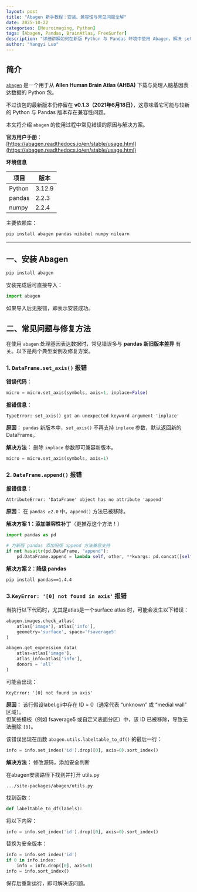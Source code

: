 ```yaml
---
layout: post
title: "Abagen 新手教程：安装、兼容性与常见问题全解"
date: 2025-10-22
categories: [Neuroimaging, Python]
tags: [Abagen, Pandas, BrainAtlas, FreeSurfer]
description: "详细讲解如何在新版 Python 与 Pandas 环境中使用 Abagen，解决 set_axis、append、KeyError '[0] not found in axis' 等常见问题。"
author: "Yangyi Luo"
---
```


##  简介

[`abagen`](https://github.com/netneurolab/abagen) 是一个用于从 **Allen Human Brain Atlas (AHBA)** 下载与处理人脑基因表达数据的 Python 包。

不过该包的最新版本仍停留在 **v0.1.3（2021年6月18日）**，这意味着它可能与较新的 Python 与 Pandas 版本存在兼容性问题。

本文将介绍 `abagen` 的使用过程中常见错误的原因与解决方案。

 **官方用户手册**：  
[https://abagen.readthedocs.io/en/stable/usage.html](https://abagen.readthedocs.io/en/stable/usage.html)



**环境信息**

| 项目 | 版本 |
|------|------|
| Python | 3.12.9 |
| pandas | 2.2.3 |
| numpy | 2.2.4 |

主要依赖库：

```bash
pip install abagen pandas nibabel numpy nilearn
```

---

## 一、安装 Abagen

```bash
pip install abagen
```

安装完成后可直接导入：

```python
import abagen
```

如果导入后无报错，即表示安装成功。



## 二、常见问题与修复方法

在使用 `abagen` 处理基因表达数据时，常见错误多与 **pandas 新旧版本差异** 有关。以下是两个典型案例及修复方案。


###  1. `DataFrame.set_axis()` 报错

**错误代码：**

```python
micro = micro.set_axis(symbols, axis=1, inplace=False)
```

**报错信息：**

```
TypeError: set_axis() got an unexpected keyword argument 'inplace'
```

**原因：**  `pandas` 新版本中，`set_axis()` 不再支持 `inplace` 参数，默认返回新的 DataFrame。



**解决方法：** 删除 `inplace` 参数即可兼容新版本。

```python
micro = micro.set_axis(symbols, axis=1)
```




###  2. `DataFrame.append()` 报错

**报错信息：**

```
AttributeError: 'DataFrame' object has no attribute 'append'
```

**原因：** 在 `pandas ≥2.0` 中，`append()` 方法已被移除。


**解决方案 1：添加兼容性补丁**（更推荐这个方法！）

```python
import pandas as pd

# 为新版 pandas 添加旧版 append 方法兼容支持
if not hasattr(pd.DataFrame, "append"):
    pd.DataFrame.append = lambda self, other, **kwargs: pd.concat([self, other], **kwargs)
```

**解决方案 2：降级 pandas**

```bash
pip install pandas==1.4.4
```




### 3.`KeyError: '[0] not found in axis'` 报错

当执行以下代码时，尤其是atlas是一个surface atlas 时，可能会发生以下错误：

```python
abagen.images.check_atlas(
    atlas['image'], atlas['info'], 
    geometry='surface', space='fsaverage5'
)

abagen.get_expression_data(
    atlas=atlas['image'],
    atlas_info=atlas['info'],
    donors = 'all'
)
```

可能会出现：

```
KeyError: '[0] not found in axis'
```



**原因：** 该行假设label.gii中存在 ID = 0（通常代表 “unknown” 或 “medial wall” 区域）。  
但某些模板（例如 fsaverage5 或自定义表面分区）中，该 ID 已被移除，导致无法删除 `[0]`。

该错误出现在函数 `abagen.utils.labeltable_to_df()` 的最后一行：

```python
info = info.set_index('id').drop([0], axis=0).sort_index()
```

**解决方法：** 修改源码，添加安全判断

在abagen安装路径下找到并打开 utils.py

```
.../site-packages/abagen/utils.py
```

找到函数：

```python
def labeltable_to_df(labels):
```

将以下内容：

```python
info = info.set_index('id').drop([0], axis=0).sort_index()
```

替换为安全版本：

```python
info = info.set_index('id')
if 0 in info.index:
    info = info.drop([0], axis=0)
info = info.sort_index()
```

保存后重新运行，即可解决该问题。
